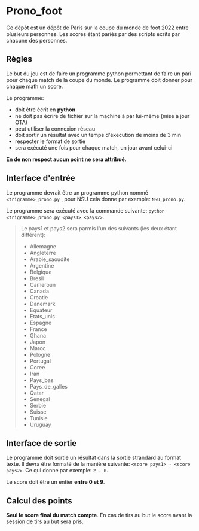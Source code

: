 # Prono_foot #

Ce dépôt est un dépôt de Paris sur la coupe du monde de foot 2022 entre plusieurs personnes. Les scores étant pariés par des scripts écrits par chacune des personnes. 

## Règles ##

Le but du jeu est de faire un programme python permettant de faire un pari
pour chaque match de la coupe du monde. Le programme doit donner pour chaque
math un score.

Le programme:
* doit être écrit en **python**
* ne doit pas écrire de fichier sur la machine à par lui-même (mise à jour OTA)
* peut utiliser la connexion réseau
* doit sortir un résultat avec un temps d'éxecution de moins de 3 min
* respecter le format de sortie
* sera exécuté une fois pour chaque match, un jour avant celui-ci


**En de non respect aucun point ne sera attribué.**

## Interface d'entrée ##

Le programme devrait être un programme python nommé `<trigramme>_prono.py`
, pour NSU cela donne par exemple: `NSU_prono.py`.

Le programme sera exécuté avec la commande suivante: `python <trigramme>_prono.py <pays1> <pays2>`.

> Le pays1 et pays2 sera parmis l'un des suivants (les deux étant différent):
> * Allemagne
> * Angleterre
> * Arabie_saoudite
> * Argentine
> * Belgique
> * Bresil
> * Cameroun
> * Canada
> * Croatie
> * Danemark
> * Equateur
> * Etats_unis
> * Espagne
> * France
> * Ghana
> * Japon
> * Maroc
> * Pologne
> * Portugal
> * Coree
> * Iran
> * Pays_bas
> * Pays_de_galles
> * Qatar
> * Senegal
> * Serbie
> * Suisse
> * Tunisie
> * Uruguay

## Interface de sortie ##

Le programme doit sortie un résultat dans la sortie strandard au format texte.
Il devra être formaté de la manière suivante: `<score pays1> - <score pays2>`. Ce qui donne par exemple: `2 - 0`.

 Le score doit être un entier **entre 0 et 9**.

 ## Calcul des points ##

**Seul le score final du match compte**. En cas de tirs au but le score avant la
 session de tirs au but sera pris.
